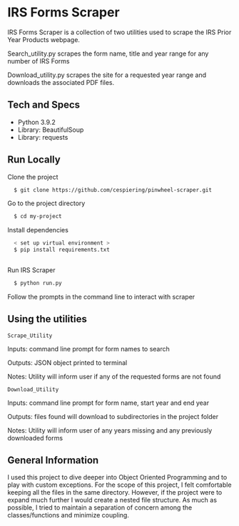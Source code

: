 
# IRS Forms Scraper

IRS Forms Scraper is a collection of two utilities used to scrape the IRS Prior Year Products webpage.

Search_utility.py scrapes the form name, title and year range for any number of IRS Forms

Download_utility.py scrapes the site for a requested year range and downloads the associated PDF files.

## Tech and Specs
* Python 3.9.2
* Library: BeautifulSoup
* Library: requests

## Run Locally

Clone the project

```bash
  $ git clone https://github.com/cespiering/pinwheel-scraper.git
```

Go to the project directory

```bash
  $ cd my-project
```

Install dependencies

```bash
  < set up virtual environment >
  $ pip install requirements.txt
  
```

Run IRS Scraper

```bash
  $ python run.py
```
Follow the prompts in the command line to interact with scraper

## Using the utilities

`Scrape_Utility`

Inputs: command line prompt for form names to search

Outputs: JSON object printed to terminal

Notes: Utility will inform user if any of the requested forms are not found

`Download_Utility`

Inputs: command line prompt for form name, start year and end year

Outputs: files found will download to subdirectories in the project folder

Notes: Utility will inform user of any years missing and any previously downloaded forms


## General Information

I used this project to dive deeper into Object Oriented Programming and to play with custom exceptions. For the scope of this project, I felt comfortable keeping all the files in the same directory. However, if the project were to expand much further I would create a nested file structure. As much as possible, I tried to maintain a separation of concern among the classes/functions and minimize coupling.



